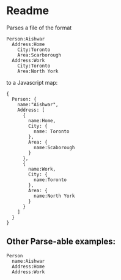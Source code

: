 Readme
======

Parses a file of the format

    Person:Aishwar
      Address:Home
        City:Toronto
        Area:Scarborough
      Address:Work
        City:Toronto
        Area:North York

to a Javascript map:

    {
      Person: {
        name:"Aishwar",
        Address: [
          {
            name:Home,
            City: {
              name: Toronto
            },
            Area: {
              name:Scaborough
            }
          },
          {
            name:Work,
            City: {
              name:Toronto
            },
            Area: {
              name:North York
            }
          }
        ]
      }
    }

Other Parse-able examples:
--------------------------
  
    Person
      name:Aishwar
      Address:Home
      Address:Work
  

